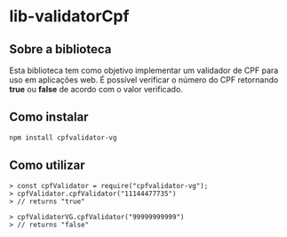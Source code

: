 # lib-validatorCpf

## Sobre a biblioteca

Esta biblioteca tem como objetivo implementar um validador de CPF para uso em aplicações web. É possível verificar o número do CPF retornando **true** ou **false** de acordo com o valor verificado.

## Como instalar

```sh
npm install cpfvalidator-vg
```

## Como utilizar

```node
> const cpfValidator = require("cpfvalidator-vg");
> cpfValidator.cpfValidator("11144477735")
> // returns "true"

> cpfValidatorVG.cpfValidator("99999999999")
> // returns "false"
```
